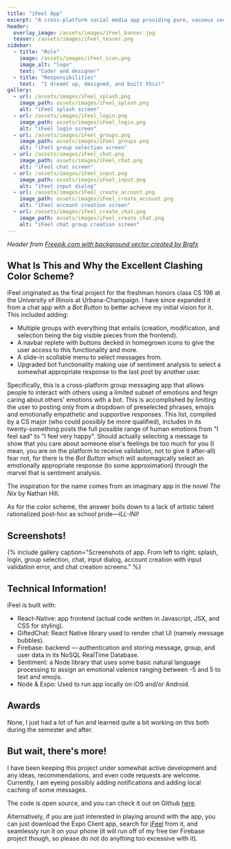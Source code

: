 ```yaml
---
title: "iFeel App"
excerpt: "A cross-platform social media app providing pure, vacuous social validation."
header:
  overlay_image: /assets/images/iFeel_banner.jpg
  teaser: /assets/images/iFeel_teaser.png
sidebar:
  - title: "Role"
    image: /assets/images/iFeel_icon.png
    image_alt: "logo"
    text: "Coder and designer"
  - title: "Responsibilities"
    text:  "I dreamt up, designed, and built this!"
gallery:
  - url: /assets/images/iFeel_splash.png
    image_path: assets/images/iFeel_splash.png
    alt: "iFeel splash screen"
  - url: /assets/images/iFeel_login.png
    image_path: assets/images/iFeel_login.png
    alt: "iFeel login screen"
  - url: /assets/images/iFeel_groups.png
    image_path: assets/images/iFeel_groups.png
    alt: "iFeel group selection screen"
  - url: /assets/images/iFeel_chat.png
    image_path: assets/images/iFeel_chat.png
    alt: "iFeel chat screen"
  - url: /assets/images/iFeel_input.png
    image_path: assets/images/iFeel_input.png
    alt: "iFeel input dialog"
  - url: /assets/images/iFeel_create_account.png
    image_path: assets/images/iFeel_create_account.png
    alt: "iFeel account creation screen"
  - url: /assets/images/iFeel_create_chat.png
    image_path: assets/images/iFeel_create_chat.png
    alt: "iFeel chat group creation screen"
---
```

*Header from [Freepik.com with background vector created by Brgfx](https://www.freepik.com/free-photos-vectors/background)*

## What Is This and Why the Excellent Clashing Color Scheme?
iFeel originated as the final project for the freshman honors class CS 196 at the University of Illinois at Urbana-Champaign. I have since expanded it from a chat app with a *Bot Button* to better achieve my initial vision for it. This included adding:
  * Multiple groups with everything that entails (creation, modification, and selection being the big visible pieces from the frontend).
  * A navbar replete with buttons decked in homegrown icons to give the user access to this functionality and more.
  * A slide-in scollable menu to select messages from.
  * Upgraded bot functionality making use of sentiment analysis to select a somewhat appropriate response to the last post by another user.

Specifically, this is a cross-platform group messaging app that allows people to interact with others using a limited subset of emotions and feign caring about others' emotions with a bot. This is accomplished by limiting the user to posting only from a dropdown of preselected phrases, emojis and emotionally empathetic and supportive responses. This list, compiled by a CS major (who could possibly be more qualified), includes in its twenty-something posts the full possible range of human emotions from "I feel sad" to "I feel very happy". Should actually selecting a message to show that you care about someone else's feelings be too much for you (I mean, you are on the platform to receive validation, not to give it after-all) fear not, for there is the *Bot Button* which will automagically select an emotionally appropriate response (to some approximation) through the marvel that is sentiment analysis.

The inspiration for the name comes from an imaginary app in the novel *The Nix* by Nathan Hill.

As for the color scheme, the answer boils down to a lack of artistic talent rationalized post-hoc as school pride—*ILL-INI!*

## Screenshots!
{% include gallery caption="Screenshots of app. From left to right: splash, login, group selection, chat, input dialog, account creation with input validation error, and chat creation screens." %}

## Technical Information!
iFeel is built with:
  * React-Native: app frontend (actual code written in Javascript, JSX, and CSS for styling).
  * GiftedChat: React Native library used to render chat UI (namely message bubbles).
  * Firebase: backend — authentication and storing message, group, and user data in its NoSQL RealTime Database.
  * Sentiment: a Node library that uses some basic natural language processing to assign an emotional valence ranging between -5 and 5 to text and emojis.
  * Node & Expo: Used to run app locally on iOS and/or Android.

## Awards
None, I just had a lot of fun and learned quite a bit working on this both during the semester and after.

## But wait, there's more!
I have been keeping this project under somewhat active development and any ideas, recommendations, and even code requests are welcome. Currently, I am eyeing possibly adding notifications and adding local caching of some messages. 

The code is open source, and you can check it out on Github [here](https://github.com/FakeNameSE/iFeel).

Alternatively, if you are just interested in playing around with the app, you can just download the Expo Client app, search for [iFeel](https://expo.io/@fakenamese/iFeel) from it, and seamlessly run it on your phone (it will run off of my free tier Firebase project though, so please do not do anything too excessive with it).

